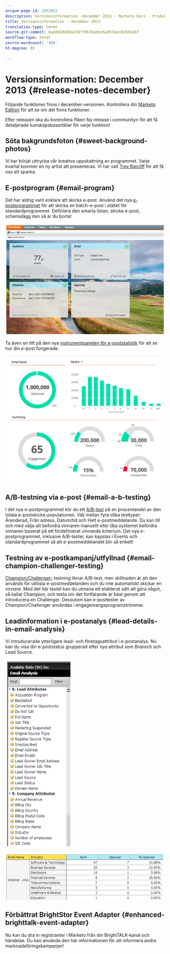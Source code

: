 ```yaml
---
unique-page-id: 2951052
description: Versionsinformation -december 2013 - Marketo Docs - Produktdokumentation
title: Versionsinformation - december 2013
translation-type: tm+mt
source-git-commit: 6ae882dddda220f7067babbe5a057eec82601abf
workflow-type: tm+mt
source-wordcount: '354'
ht-degree: 0%

---
```



# Versionsinformation: December 2013 {#release-notes-december}

Följande funktioner finns i december-versionen. Kontrollera din [Marketo Edition](https://docs.marketo.com/display/docs/assets/pricing.php) för att se om det finns funktioner.

Efter releasen ska du kontrollera fliken Ny release i communityn för att få detaljerade kunskapsbasartiklar för varje funktion!

## Söta bakgrundsfoton {#sweet-background-photos}

Vi har börjat uttrycka vår kreativa uppskattning av programmet. Varje kvartal kommer en ny artist att presenteras. Vi har valt [Trey Ratcliff](https://stuckincustoms.smugmug.com/) för att få oss att sparka.

## E-postprogram {#email-program}

Det har aldrig varit enklare att skicka e-post. Använd det nya [e-postprogrammet](/help/marketo/product-docs/email-marketing/email-programs/creating-an-email-program/understanding-email-programs.md) för att skicka en batch-e-post i stället för standardprogrammet. Definiera den smarta listan, skicka e-post, schemalägg den så är du borta!

![](assets/image2014-9-22-17-3a19-3a55.png)

Ta även en titt på den nya [instrumentpanelen för e-poststatistik](/help/marketo/product-docs/email-marketing/email-programs/email-program-data/view-the-email-program-dashboard.md) för att se hur din e-post fungerade.

![](assets/image2014-9-22-17-3a20-3a14.png)

## A/B-testning via e-post {#email-a-b-testing}

I det nya e-postprogrammet kör du ett [A/B-test](/help/marketo/product-docs/email-marketing/email-programs/email-program-actions/email-test-a-b-test/add-an-a-b-test.md) på en procentandel av den totala e-postskicka-populationen. Välj mellan fyra olika testtyper: Ärenderad, Från adress, Datum/tid och Helt e-postmeddelande. Du kan till och med välja att befordra vinnaren manuellt eller låta systemet befordra vinnaren baserat på ett fördefinierat vinnande kriterium. Det nya e-postprogrammet, inklusive A/B-tester, kan kapslas i Events och standardprogrammet så att e-postmeddelandet blir så enkelt!

## Testning av e-postkampanj/utfyllnad {#email-champion-challenger-testing}

[Champion/Challenger-](/help/marketo/product-docs/email-marketing/general/functions-in-the-editor/email-tests-champion-challenger/add-an-email-champion-challenger.md) testning liknar A/B-test, men skillnaden är att den används för utlösta e-postmeddelanden och du inte automatiskt skickar en vinnare. Med det här testet kan du utmana ett etablerat sätt att göra något, så kallat Champion, och testa om det fortfarande är bäst genom att introducera en Challenger. Dessutom kan e-posttester av Champion/Challenger användas i engagemangsprogramströmmar.

## Leadinformation i e-postanalys {#lead-details-in-email-analysis}

Vi introducerade ytterligare lead- och företagsattribut i e-postanalys. Nu kan du visa din e-poststatus grupperad efter nya attribut som Bransch och Lead Source.

![](assets/image2014-9-22-17-3a20-3a43.png)

![](assets/image2014-9-22-17-3a21-3a18.png)

## Förbättrat BrightStor Event Adapter {#enhanced-brighttalk-event-adapter}

Nu kan du dra in registranter i Marketo från din BrightTALK-kanal och händelse. Du kan använda den här informationen för att informera andra marknadsföringskampanjer!
